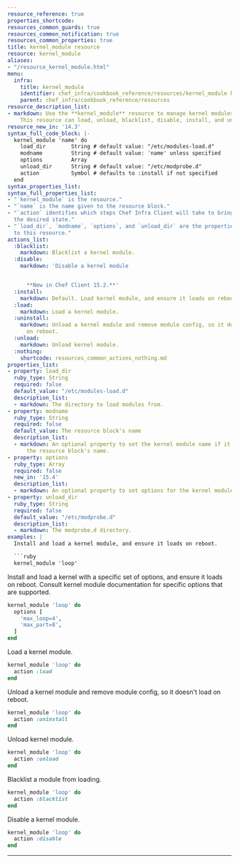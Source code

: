 ```yaml
---
resource_reference: true
properties_shortcode: 
resources_common_guards: true
resources_common_notification: true
resources_common_properties: true
title: kernel_module resource
resource: kernel_module
aliases:
- "/resource_kernel_module.html"
menu:
  infra:
    title: kernel_module
    identifier: chef_infra/cookbook_reference/resources/kernel_module kernel_module
    parent: chef_infra/cookbook_reference/resources
resource_description_list:
- markdown: Use the **kernel_module** resource to manage kernel modules on Linux systems.
    This resource can load, unload, blacklist, disable, install, and uninstall modules.
resource_new_in: '14.3'
syntax_full_code_block: |-
  kernel_module 'name' do
    load_dir        String # default value: "/etc/modules-load.d"
    modname         String # default value: 'name' unless specified
    options         Array
    unload_dir      String # default value: "/etc/modprobe.d"
    action          Symbol # defaults to :install if not specified
  end
syntax_properties_list: 
syntax_full_properties_list:
- "`kernel_module` is the resource."
- "`name` is the name given to the resource block."
- "`action` identifies which steps Chef Infra Client will take to bring the node into
  the desired state."
- "`load_dir`, `modname`, `options`, and `unload_dir` are the properties available
  to this resource."
actions_list:
  :blacklist:
    markdown: Blacklist a kernel module.
  :disable:
    markdown: 'Disable a kernel module


      **New in Chef Client 15.2.**'
  :install:
    markdown: Default. Load kernel module, and ensure it loads on reboot.
  :load:
    markdown: Load a kernel module.
  :uninstall:
    markdown: Unload a kernel module and remove module config, so it doesn't load
      on reboot.
  :unload:
    markdown: Unload kernel module.
  :nothing:
    shortcode: resources_common_actions_nothing.md
properties_list:
- property: load_dir
  ruby_type: String
  required: false
  default_value: "/etc/modules-load.d"
  description_list:
  - markdown: The directory to load modules from.
- property: modname
  ruby_type: String
  required: false
  default_value: The resource block's name
  description_list:
  - markdown: An optional property to set the kernel module name if it differs from
      the resource block's name.
- property: options
  ruby_type: Array
  required: false
  new_in: '15.4'
  description_list:
  - markdown: An optional property to set options for the kernel module.
- property: unload_dir
  ruby_type: String
  required: false
  default_value: "/etc/modprobe.d"
  description_list:
  - markdown: The modprobe.d directory.
examples: |
  Install and load a kernel module, and ensure it loads on reboot.

  ```ruby
  kernel_module 'loop'
  ```

  Install and load a kernel with a specific set of options, and ensure it loads on reboot. Consult kernel module
  documentation for specific options that are supported.

  ```ruby
  kernel_module 'loop' do
    options [
      'max_loop=4',
      'max_part=8',
    ]
  end
  ```

  Load a kernel module.

  ```ruby
  kernel_module 'loop' do
    action :load
  end
  ```

  Unload a kernel module and remove module config, so it doesn't load on reboot.

  ```ruby
  kernel_module 'loop' do
    action :uninstall
  end
  ```

  Unload kernel module.

  ```ruby
  kernel_module 'loop' do
    action :unload
  end
  ```

  Blacklist a module from loading.

  ```ruby
  kernel_module 'loop' do
    action :blacklist
  end
  ```

  Disable a kernel module.

  ```ruby
  kernel_module 'loop' do
    action :disable
  end
  ```
---
```

